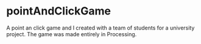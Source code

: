 # pointAndClickGame

A point an click game and I created with a team of students for a university project. 
The game was made entirely in Processing. 
